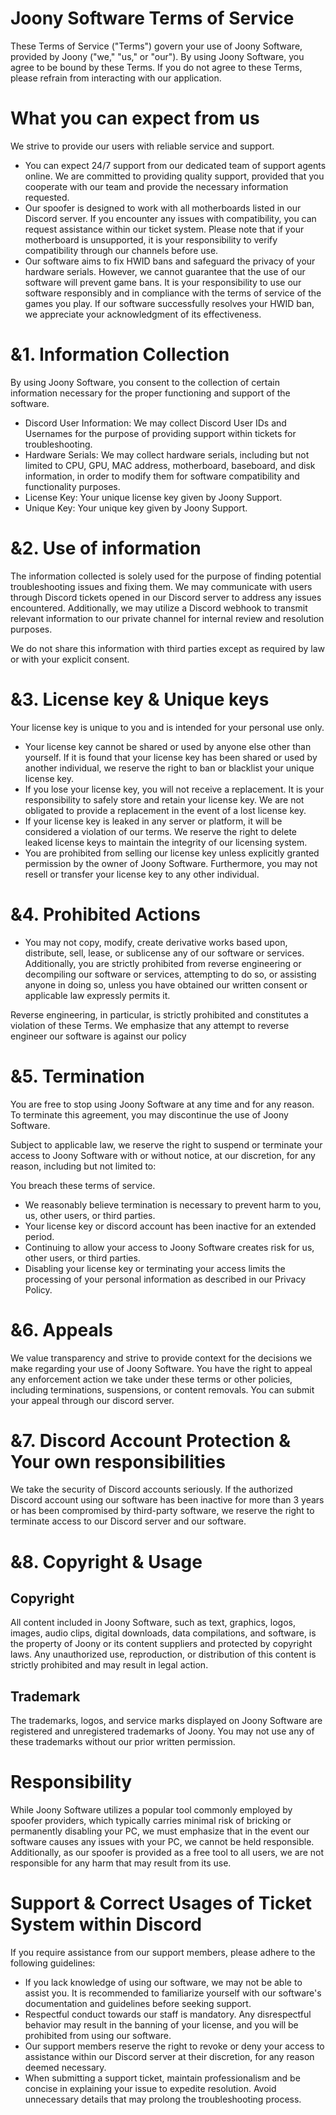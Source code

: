 # Joony Software Terms of Service

These Terms of Service ("Terms") govern your use of Joony Software, provided by Joony ("we," "us," or "our"). By using Joony Software, you agree to be bound by these Terms. If you do not agree to these Terms, please refrain from interacting with our application.

# What you can expect from us
We strive to provide our users with reliable service and support.
-  You can expect 24/7 support from our dedicated team of support agents online. We are committed to providing quality support, provided that you cooperate with our team and provide the necessary information requested.
-  Our spoofer is designed to work with all motherboards listed in our Discord server. If you encounter any issues with compatibility, you can request assistance within our ticket system. Please note that if your motherboard is unsupported, it is your responsibility to verify compatibility through our channels before use.
-  Our software aims to fix HWID bans and safeguard the privacy of your hardware serials. However, we cannot guarantee that the use of our software will prevent game bans. It is your responsibility to use our software responsibly and in compliance with the terms of service of the games you play. If our software successfully resolves your HWID ban, we appreciate your acknowledgment of its effectiveness.

# &1. Information Collection

By using Joony Software, you consent to the collection of certain information necessary for the proper functioning and support of the software. 
- Discord User Information: We may collect Discord User IDs and Usernames for the purpose of providing support within tickets for troubleshooting.
- Hardware Serials: We may collect hardware serials, including but not limited to CPU, GPU, MAC address, motherboard, baseboard, and disk information, in order to modify them for software compatibility and functionality purposes.
- License Key: Your unique license key given by Joony Support.
- Unique Key: Your unique key given by Joony Support.

# &2. Use of information
The information collected is solely used for the purpose of finding potential troubleshooting issues and fixing them. We may communicate with users through Discord tickets opened in our Discord server to address any issues encountered. Additionally, we may utilize a Discord webhook to transmit relevant information to our private channel for internal review and resolution purposes.

We do not share this information with third parties except as required by law or with your explicit consent.

# &3. License key & Unique keys

Your license key is unique to you and is intended for your personal use only.

- Your license key cannot be shared or used by anyone else other than yourself. If it is found that your license key has been shared or used by another individual, we reserve the right to ban or blacklist your unique license key.
- If you lose your license key, you will not receive a replacement. It is your responsibility to safely store and retain your license key. We are not obligated to provide a replacement in the event of a lost license key.
- If your license key is leaked in any server or platform, it will be considered a violation of our terms. We reserve the right to delete leaked license keys to maintain the integrity of our licensing system.
- You are prohibited from selling our license key unless explicitly granted permission by the owner of Joony Software. Furthermore, you may not resell or transfer your license key to any other individual.

# &4. Prohibited Actions

- You may not copy, modify, create derivative works based upon, distribute, sell, lease, or sublicense any of our software or services. Additionally, you are strictly prohibited from reverse engineering or decompiling our software or services, attempting to do so, or assisting anyone in doing so, unless you have obtained our written consent or applicable law expressly permits it.

Reverse engineering, in particular, is strictly prohibited and constitutes a violation of these Terms. We emphasize that any attempt to reverse engineer our software is against our policy 

# &5. Termination

You are free to stop using Joony Software at any time and for any reason. To terminate this agreement, you may discontinue the use of Joony Software. 

Subject to applicable law, we reserve the right to suspend or terminate your access to Joony Software with or without notice, at our discretion, for any reason, including but not limited to:

You breach these terms of service.
- We reasonably believe termination is necessary to prevent harm to you, us, other users, or third parties.
- Your license key or discord account has been inactive for an extended period.
- Continuing to allow your access to Joony Software creates risk for us, other users, or third parties.
- Disabling your license key or terminating your access limits the processing of your personal information as described in our Privacy Policy.


# &6. Appeals
We value transparency and strive to provide context for the decisions we make regarding your use of Joony Software. You have the right to appeal any enforcement action we take under these terms or other policies, including terminations, suspensions, or content removals. You can submit your appeal through our discord server.

# &7. Discord Account Protection & Your own responsibilities
We take the security of Discord accounts seriously. If the authorized Discord account using our software has been inactive for more than 3 years or has been compromised by third-party software, we reserve the right to terminate access to our Discord server and our software.

# &8. Copyright & Usage

## Copyright

All content included in Joony Software, such as text, graphics, logos, images, audio clips, digital downloads, data compilations, and software, is the property of Joony or its content suppliers and protected by copyright laws. Any unauthorized use, reproduction, or distribution of this content is strictly prohibited and may result in legal action.

## Trademark

The trademarks, logos, and service marks displayed on Joony Software are registered and unregistered trademarks of Joony. You may not use any of these trademarks without our prior written permission.

# Responsibility

While Joony Software utilizes a popular tool commonly employed by spoofer providers, which typically carries minimal risk of bricking or permanently disabling your PC, we must emphasize that in the event our software causes any issues with your PC, we cannot be held responsible. Additionally, as our spoofer is provided as a free tool to all users, we are not responsible for any harm that may result from its use.

# Support & Correct Usages of Ticket System within Discord
If you require assistance from our support members, please adhere to the following guidelines:
- If you lack knowledge of using our software, we may not be able to assist you. It is recommended to familiarize yourself with our software's documentation and guidelines before seeking support.
- Respectful conduct towards our staff is mandatory. Any disrespectful behavior may result in the banning of your license, and you will be prohibited from using our software.
- Our support members reserve the right to revoke or deny your access to assistance within our Discord server at their discretion, for any reason deemed necessary.
- When submitting a support ticket, maintain professionalism and be concise in explaining your issue to expedite resolution. Avoid unnecessary details that may prolong the troubleshooting process.

